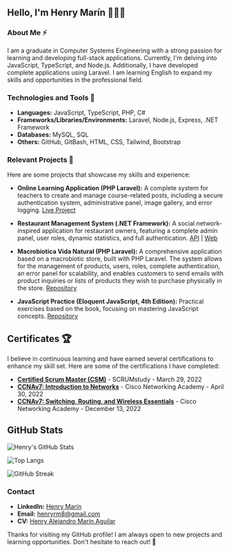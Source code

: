 ## Hello, I'm Henry Marín 👨🏻‍💻

### About Me ⚡
I am a graduate in Computer Systems Engineering with a strong passion for learning and developing full-stack applications. Currently, I'm delving into JavaScript, TypeScript, and Node.js. Additionally, I have developed complete applications using Laravel. I am learning English to expand my skills and opportunities in the professional field.

### Technologies and Tools 📶
- **Languages:** JavaScript, TypeScript, PHP, C#
- **Frameworks/Libraries/Environments:** Laravel, Node.js, Express, .NET Framework
- **Databases:** MySQL, SQL
- **Others:** GitHub, GitBash, HTML, CSS, Tailwind, Bootstrap

### Relevant Projects 🚀
Here are some projects that showcase my skills and experience:

- **Online Learning Application (PHP Laravel):** A complete system for teachers to create and manage course-related posts, including a secure authentication system, administrative panel, image gallery, and error logging. [Live Project](https://liceo-san-antonio.com/)

- **Restaurant Management System (.NET Framework):** A social network-inspired application for restaurant owners, featuring a complete admin panel, user roles, dynamic statistics, and full authentication. [API](https://github.com/HenryM8/C-Sharp-API-of-the-Full-Stack-project) | [Web](https://github.com/HenryM8/C-Sharp-Web-of-the-Full-Stack-project)

- **Macrobiotica Vida Natural (PHP Laravel):** A comprehensive application based on a macrobiotic store, built with PHP Laravel. The system allows for the management of products, users, roles, complete authentication, an error panel for scalability, and enables customers to send emails with product inquiries or lists of products they wish to purchase physically in the store. [Repository](https://github.com/HenryM8/Macrobiotica-Vida-Natural)

- **JavaScript Practice (Eloquent JavaScript, 4th Edition):** Practical exercises based on the book, focusing on mastering JavaScript concepts. [Repository](https://github.com/HenryM8/Javascript)

## Certificates 🏆
I believe in continuous learning and have earned several certifications to enhance my skill set. Here are some of the certifications I have completed:

- **[Certified Scrum Master (CSM)](https://drive.google.com/file/d/1fzjIyJ3WyhWPK9wbOwG6a2jv9SA7o-N-/view?usp=drive_link)** - SCRUMstudy - March 29, 2022
- **[CCNAv7: Introduction to Networks](https://drive.google.com/file/d/1wSXg5knElG0so_ToR6jlnugZJExY8tMs/view)** - Cisco Networking Academy - April 30, 2022
- **[CCNAv7: Switching, Routing, and Wireless Essentials](https://drive.google.com/file/d/1m_plv_5fXz6l5H3hpURxnT52fxXeqJZp/view)** - Cisco Networking Academy - December 13, 2022

## GitHub Stats
![Henry's GitHub Stats](https://github-readme-stats.vercel.app/api?username=HenryM8&show_icons=true&theme=dark&cache_seconds=86400)

![Top Langs](https://github-readme-stats.vercel.app/api/top-langs/?username=HenryM8&layout=compact&theme=dark)

![GitHub Streak](https://github-readme-streak-stats.herokuapp.com/?user=HenryM8&theme=dark)

### Contact
- **LinkedIn:** [Henry Marín](https://www.linkedin.com/in/henry-marin-systems-engineer)
- **Email:** [henryrm8@gmail.com](mailto:henryrm8@gmail.com)
- **CV:** [Henry Alejandro Marín Aguilar](https://drive.google.com/file/d/12-IkUYHqIA55w7InhxLLBA-DR3yzdqLQ/view?usp=sharing)


Thanks for visiting my GitHub profile! I am always open to new projects and learning opportunities. Don't hesitate to reach out! 💬



<!--
**HenryM8/HenryM8** is a ✨ _special_ ✨ repository because its `README.md` (this file) appears on your GitHub profile.

Here are some ideas to get you started:

- 🔭 I’m currently working on ...
- 🌱 I’m currently learning ...
- 👯 I’m looking to collaborate on ...
- 🤔 I’m looking for help with ...
- 💬 Ask me about ...
- 📫 How to reach me: ...
- 😄 Pronouns: ...
- ⚡ Fun fact: ...🖥️⌨️👨🏻‍💻
-->
